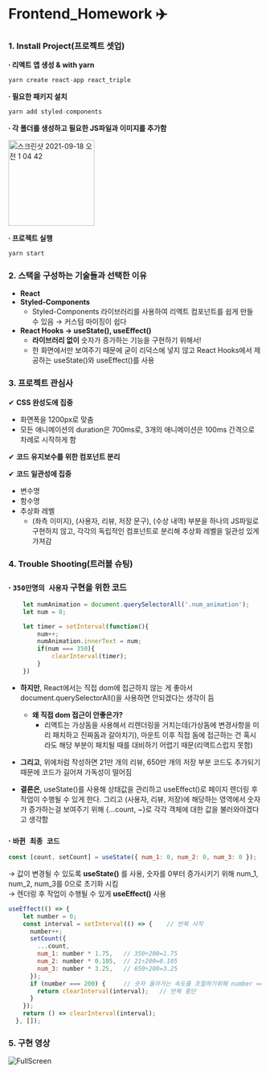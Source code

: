 # Frontend_Homework ✈️

### 1. Install Project(프로젝트 셋업)    
**∙ 리액트 앱 생성 & with yarn**

```javascript
yarn create react-app react_triple    
```

**∙ 필요한 패키지 설치**

```javascript
yarn add styled-components     
```

**∙ 각 폴더를 생성하고 필요한 JS파일과 이미지를 추가함**

<img width="171" alt="스크린샷 2021-09-18 오전 1 04 42" src="https://user-images.githubusercontent.com/57293780/133819801-ee5c8ddc-1fb2-4600-b584-a28a17e152f5.png">

**∙ 프로젝트 실행**

```javascript
yarn start
```

### 2. 스택을 구성하는 기술들과 선택한 이유
- **React**     
- **Styled-Components**
    - Styled-Components 라이브러리를 사용하여 리액트 컴포넌트를 쉽게 만들 수 있음 → 커스텀 마이징이 쉽다
- **React Hooks → useState(), useEffect()**   
    - **라이브러리 없이** 숫자가 증가하는 기능을 구현하기 위해서!    
    - 한 화면에서만 보여주기 때문에 굳이 리덕스에 넣지 않고 React Hooks에서 제공하는 useState()와 useEffect()를 사용

### 3. 프로젝트 관심사
✔︎ **CSS 완성도에 집중**    
  - 화면폭을 1200px로 맞춤     
  - 모든 애니메이션의 duration은 700ms로, 3개의 애니메이션은 100ms 간격으로 차례로 시작하게 함   

✔︎ **코드 유지보수를 위한 컴포넌트 분리**    

✔︎ **코드 일관성에 집중**    
  - 변수명     
  - 함수명    
  - 추상화 레벨      
    - (좌측 이미지), (사용자, 리뷰, 저장 문구), (수상 내역) 부분을 하나의 JS파일로 구현하지 않고, 각각의 독립적인 컴포넌트로 분리해 추상화 레벨을 일관성 있게 가져감

### 4. Trouble Shooting(트러블 슈팅)   
### ∙ `350만명의 사용자` 구현을 위한 코드
```javascript
    let numAnimation = document.querySelectorAll('.num_animation');
    let num = 0;

    let timer = setInterval(function(){
        num++;
        numAnimation.innerText = num;
        if(num === 350){
            clearInterval(timer);
        }
    })
``` 
- **하지만**, React에서는 직접 dom에 접근하지 않는 게 좋아서 document.querySelectorAll()을 사용하면 안되겠다는 생각이 듬   
   - **왜 직접 dom 접근이 안좋은가?**
      - 리액트는 가상돔을 사용해서 리렌더링을 거치는데(가상돔에 변경사항을 미리 패치하고 진짜돔과 갈아치기), 마운트 이후 직접 돔에 접근하는 건 혹시라도 해당 부분이 패치될 때를 대비하기 어렵기 때문(리액트스럽지 못함)
      
- **그리고**, 위에처럼 작성하면 21만 개의 리뷰, 650만 개의 저장 부분 코드도 추가되기 때문에 코드가 길어져 가독성이 떨어짐

- **결론은**, useState()를 사용해 상태값을 관리하고 useEffect()로 페이지 렌더링 후 작업이 수행될 수 있게 한다. 그리고 (사용자, 리뷰, 저장)에 해당하는 영역에서 숫자가 증가하는걸 보여주기 위해 {...count, ~}로 각각 객체에 대한 값을 불러와야겠다고 생각함    

### ∙ `바뀐 최종 코드`    
```javascript
const [count, setCount] = useState({ num_1: 0, num_2: 0, num_3: 0 });
```
→ 값이 변경될 수 있도록 **useState()** 를 사용, 숫자를 0부터 증가시키기 위해 num_1, num_2, num_3를 0으로 초기화 시킴    
→ 렌더링 후 작업이 수행될 수 있게 **useEffect()** 사용
```javascript
useEffect(() => {
    let number = 0;
    const interval = setInterval(() => {    // 반복 시작
      number++;
      setCount({
        ...count,
        num_1: number * 1.75,   // 350÷200=1.75
        num_2: number * 0.105,  // 21÷200=0.105
        num_3: number * 3.25,   // 650÷200=3.25
      });
      if (number === 200) {     // 숫자 올라가는 속도를 조절하기위해 number === 200 로 설정     
        return clearInterval(interval);   // 반복 중단
      }
    });
    return () => clearInterval(interval);
  }, []);
```

### 5. 구현 영상   
![FullScreen](https://user-images.githubusercontent.com/57293780/133728399-5b320573-3740-4898-9e46-4544bc4ebff6.gif)
